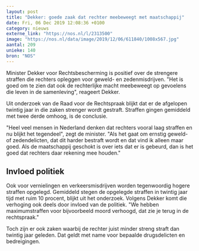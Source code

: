 ```yaml
---
layout: post
title: "Dekker: goede zaak dat rechter meebeweegt met maatschappij"
date: Fri, 06 Dec 2019 12:08:36 +0100
category: nieuws
externe_link: "https://nos.nl/l/2313500"
image: "https://nos.nl/data/image/2019/12/06/611840/1008x567.jpg"
aantal: 209
unieke: 140
bron: "NOS"
---
```


<p>Minister Dekker voor Rechtsbescherming is positief over de strengere straffen die rechters opleggen voor geweld- en zedenmisdrijven. "Het is goed om te zien dat ook de rechterlijke macht meebeweegt op gevoelens die leven in de samenleving", reageert Dekker.</p>
<p>Uit onderzoek van de Raad voor de Rechtspraak blijkt dat er de afgelopen twintig jaar in die zaken strenger wordt gestraft. Straffen gingen gemiddeld met twee derde omhoog, is de conclusie.</p>
<p>"Heel veel mensen in Nederland denken dat rechters vooral laag straffen en nu blijkt het tegendeel", zegt de minister. "Als het gaat om ernstig geweld- of zedendelicten, dat dit harder bestraft wordt en dat vind ik alleen maar goed. Als de maatschappij geschokt is over iets dat er is gebeurd, dan is het goed dat rechters daar rekening mee houden."</p>
<h2>Invloed politiek</h2>
<p>Ook voor vernielingen en verkeersmisdrijven worden tegenwoordig hogere straffen opgelegd. Gemiddeld stegen de opgelegde straffen in twintig jaar tijd met ruim 10 procent, blijkt uit het onderzoek. Volgens Dekker komt die verhoging ook deels door invloed van de politiek. "We hebben maximumstraffen voor bijvoorbeeld moord verhoogd, dat zie je terug in de rechtspraak."</p>
<p>Toch zijn er ook zaken waarbij de rechter juist minder streng straft dan twintig jaar geleden. Dat geldt met name voor bepaalde drugsdelicten en bedreigingen.</p>
